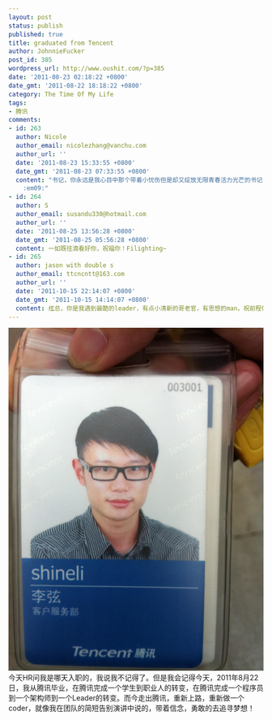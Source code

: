 ```yaml
---
layout: post
status: publish
published: true
title: graduated from Tencent
author: JohnnieFucker
post_id: 385
wordpress_url: http://www.oushit.com/?p=385
date: '2011-08-23 02:18:22 +0800'
date_gmt: '2011-08-22 18:18:22 +0800'
category: The Time Of My Life
tags:
- 腾讯
comments:
- id: 263
  author: Nicole
  author_email: nicolezhang@vanchu.com
  author_url: ''
  date: '2011-08-23 15:33:55 +0800'
  date_gmt: '2011-08-23 07:33:55 +0800'
  content: "书记，你永远是我心目中那个带着小忧伤但是却又绽放无限青春活力光芒的书记！\r\n你就是爱与恨的结合体，你就是传说中不朽的矛盾体！\r\n你是我追随的偶像！\r\n祝：\r\n前途似锦！
    :em09:"
- id: 264
  author: S
  author_email: susandu330@hotmail.com
  author_url: ''
  date: '2011-08-25 13:56:28 +0800'
  date_gmt: '2011-08-25 05:56:28 +0800'
  content: 一如既往滴看好你，祝福你！Filighting~
- id: 265
  author: jason with double s
  author_email: ttcncntt@163.com
  author_url: ''
  date: '2011-10-15 22:14:07 +0800'
  date_gmt: '2011-10-15 14:14:07 +0800'
  content: 炫总，你是我遇到最酷的leader，有点小清新的哥老官，有思想的man，祝前程似景，追上你的梦想。
---
```

<p><img src="\images\82381797-IMG_0105.jpg"  border="0" /><br />
今天HR问我是哪天入职的，我说我不记得了。但是我会记得今天，2011年8月22日，我从腾讯毕业，在腾讯完成一个学生到职业人的转变，在腾讯完成一个程序员到一个架构师到一个Leader的转变。而今走出腾讯，重新上路，重新做一个coder，就像我在团队的简短告别演讲中说的，带着信念，勇敢的去追寻梦想！</p>
